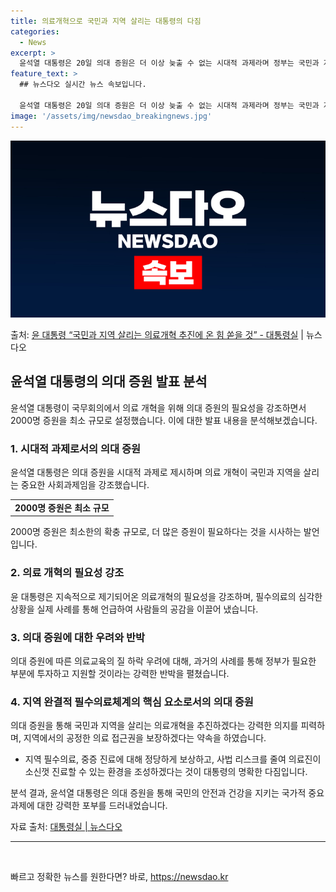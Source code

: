 ```yaml
---
title: 의료개혁으로 국민과 지역 살리는 대통령의 다짐
categories:
  - News
excerpt: >
  윤석열 대통령은 20일 의대 증원은 더 이상 늦출 수 없는 시대적 과제라며 정부는 국민과 지역을 살리는 의료…
feature_text: >
  ## 뉴스다오 실시간 뉴스 속보입니다.

  윤석열 대통령은 20일 의대 증원은 더 이상 늦출 수 없는 시대적 과제라며 정부는 국민과 지역을 살리는 의료…
image: '/assets/img/newsdao_breakingnews.jpg'
---
```


![뉴스다오 속보](/assets/img/newsdao_breakingnews.jpg)

<p>출처: <a href="https://newsdao.kr/3198" rel="dofollow">윤 대통령 “국민과 지역 살리는 의료개혁 추진에 온 힘 쏟을 것” - 대통령실</a> | 뉴스다오</p>

<h2 data-ke-size="size26">윤석열 대통령의 의대 증원 발표 분석</h2>
<p data-ke-size="size16">윤석열 대통령이 국무회의에서 의료 개혁을 위해 의대 증원의 필요성을 강조하면서 2000명 증원을 최소 규모로 설정했습니다. 이에 대한 발표 내용을 분석해보겠습니다.</p>

<h3><b>1. 시대적 과제로서의 의대 증원</b></h3>
<p data-ke-size="size16">윤석열 대통령은 의대 증원을 시대적 과제로 제시하며 의료 개혁이 국민과 지역을 살리는 중요한 사회과제임을 강조했습니다.</p>
<table>
  <tr>
    <td style="text-align: center; height: 17px;"><b>2000명 증원은 최소 규모</b></td>
  </tr>
</table>
<p data-ke-size="size16">2000명 증원은 최소한의 확충 규모로, 더 많은 증원이 필요하다는 것을 시사하는 발언입니다.</p>

<h3><b>2. 의료 개혁의 필요성 강조</b></h3>
<p data-ke-size="size16">윤 대통령은 지속적으로 제기되어온 의료개혁의 필요성을 강조하며, 필수의료의 심각한 상황을 실제 사례를 통해 언급하여 사람들의 공감을 이끌어 냈습니다.</p>

<h3><b>3. 의대 증원에 대한 우려와 반박</b></h3>
<p data-ke-size="size16">의대 증원에 따른 의료교육의 질 하락 우려에 대해, 과거의 사례를 통해 정부가 필요한 부분에 투자하고 지원할 것이라는 강력한 반박을 펼쳤습니다.</p>

<h3><b>4. 지역 완결적 필수의료체계의 핵심 요소로서의 의대 증원</b></h3>
<p data-ke-size="size16">의대 증원을 통해 국민과 지역을 살리는 의료개혁을 추진하겠다는 강력한 의지를 피력하며, 지역에서의 공정한 의료 접근권을 보장하겠다는 약속을 하였습니다.</p>
<ul>
  <li>지역 필수의료, 중증 진료에 대해 정당하게 보상하고, 사법 리스크를 줄여 의료진이 소신껏 진료할 수 있는 환경을 조성하겠다는 것이 대통령의 명확한 다짐입니다.</li>
</ul>

<p data-ke-size="size16">분석 결과, 윤석열 대통령은 의대 증원을 통해 국민의 안전과 건강을 지키는 국가적 중요과제에 대한 강력한 포부를 드러내었습니다.</p>
<p data-ke-size="size16">자료 출처: <a href="https://newsdao.kr/3198">대통령실 | 뉴스다오</a></p>
<hr>
<p data-ke-size="size16">&nbsp;</p> 

빠르고 정확한 뉴스를 원한다면? 바로, <a href="https://newsdao.kr" rel="dofollow">https://newsdao.kr</a>



